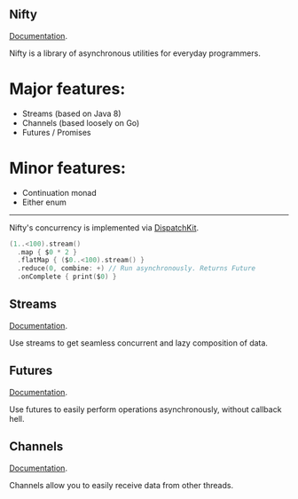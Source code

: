 Nifty
---

[Documentation](http://elvishjerricco.github.io/Nifty/).

Nifty is a library of asynchronous utilities for everyday programmers.

# Major features:

* Streams (based on Java 8)
* Channels (based loosely on Go)
* Futures / Promises

# Minor features:

* Continuation monad
* Either enum

---

Nifty's concurrency is implemented via [DispatchKit](https://github.com/anpol/DispatchKit).

```swift
(1..<100).stream()
  .map { $0 * 2 }
  .flatMap { ($0..<100).stream() }
  .reduce(0, combine: +) // Run asynchronously. Returns Future
  .onComplete { print($0) }
```

Streams
---

[Documentation](http://elvishjerricco.github.io/Nifty/Structs/Stream.html).

Use streams to get seamless concurrent and lazy composition of data.

Futures
---

[Documentation](http://elvishjerricco.github.io/Nifty/Structs/Future.html).

Use futures to easily perform operations asynchronously, without callback hell.

Channels
---

[Documentation](http://elvishjerricco.github.io/Nifty/Structs/Channel.html).

Channels allow you to easily receive data from other threads.
